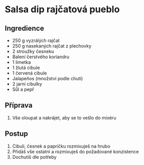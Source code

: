 # Salsa dip rajčatová pueblo

## Ingredience

- 250 g vyzrálých rajčat
- 250 g nasekaných rajčat z plechovky
- 2 stroužky česneku
- Balení čerstvého koriandru
- 1 limetka
- 1 žlutá cibule
- 1 červená cibule
- Jalapeňos (množství podle chuti)
- 2 jarní cibulky
- Sůl a pepř

## Příprava

1. Vše oloupat a nakrájet, aby se to vešlo do mixéru

## Postup

1. Cibuli, česnek a papričku rozmixuješ na hrubo
2. Přidáš vše ostatní a rozmixuješ do požadované konzistence
3. Dochutíš dle potřeby